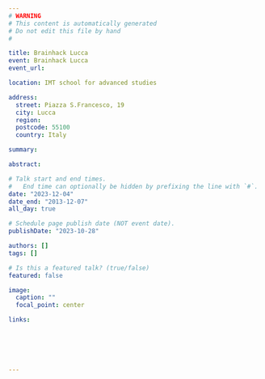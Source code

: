 ```yaml
---
# WARNING
# This content is automatically generated
# Do not edit this file by hand
#

title: Brainhack Lucca
event: Brainhack Lucca
event_url:

location: IMT school for advanced studies

address:
  street: Piazza S.Francesco, 19
  city: Lucca
  region:
  postcode: 55100
  country: Italy

summary:

abstract:

# Talk start and end times.
#   End time can optionally be hidden by prefixing the line with `#`.
date: "2023-12-04"
date_end: "2013-12-07"
all_day: true

# Schedule page publish date (NOT event date).
publishDate: "2023-10-28"

authors: []
tags: []

# Is this a featured talk? (true/false)
featured: false

image:
  caption: ""
  focal_point: center

links:






---
```


